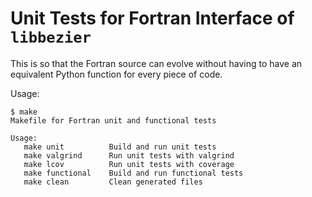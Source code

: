 # Unit Tests for Fortran Interface of `libbezier`

This is so that the Fortran source can evolve without having to have an
equivalent Python function for every piece of code.

Usage:

```
$ make
Makefile for Fortran unit and functional tests

Usage:
   make unit          Build and run unit tests
   make valgrind      Run unit tests with valgrind
   make lcov          Run unit tests with coverage
   make functional    Build and run functional tests
   make clean         Clean generated files

```
